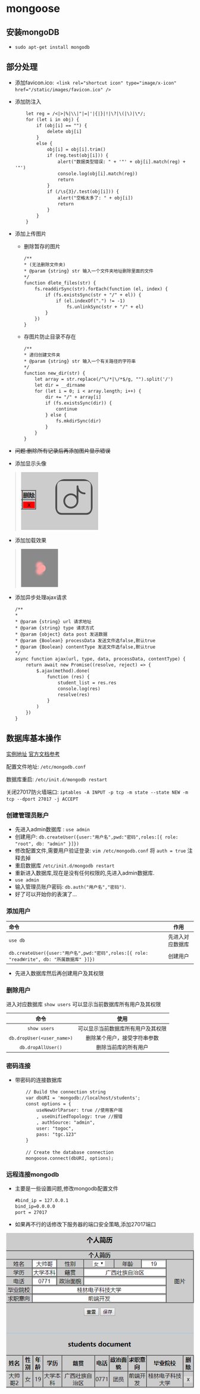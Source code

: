 # mongoose
## 安装mongoDB
* `sudo apt-get install mongodb`

## 部分处理
* 添加favicon.ico:` <link rel="shortcut icon" type="image/x-icon" href="/static/images/favicon.ico" />`
* 添加防注入

    ```  
        let reg = /<|>|%|\\|"|=|'|{|}|!|\?|\(|\)|\*/;
        for (let i in obj) {
            if (obj[i] == "") {
                delete obj[i]
            }
            else {
                obj[i] = obj[i].trim()
                if (reg.test(obj[i])) {
                    alert("数据类型错误: " + '"' + obj[i].match(reg) + '"')
                    console.log(obj[i].match(reg))
                    return
                }
                if (/\s{3}/.test(obj[i])) {
                    alert("空格太多了: " + obj[i])
                    return
                }
            }
        }
    ```
* 添加上传图片
    * 删除暂存的图片
        ```
        /**
        * (无法删除文件夹)
        * @param {string} str 输入一个文件夹地址删除里面的文件
        */
        function dlete_files(str) {
            fs.readdirSync(str).forEach(function (el, index) {
                if (fs.existsSync(str + "/" + el)) {
                    if (el.indexOf(".") != -1)
                        fs.unlinkSync(str + "/" + el)
                }
            })
        }
        ```
    *  存图片防止目录不存在
        ```
        /**
        * 递归创建文件夹
        * @param {string} str 输入一个有关路径的字符串
        */
        function new_dir(str) {
            let array = str.replace(/^\/*|\/*$/g, "").split('/')
            let dir = __dirname
            for (let i = 0; i < array.length; i++) {
                dir += "/" + array[i]
                if (fs.existsSync(dir)) {
                    continue
                } else {
                    fs.mkdirSync(dir)
                }
            }
        }
        ```
* ~~问题:删除所有记录后再添加图片显示错误~~

* 添加显示头像
  
 > ![](static/md_head.png)
* 添加加载效果
  
 > ![](static/images/loading.png)
* 添加异步处理ajax请求
    ```
    /**
   * 
   * @param {string} url 请求地址
   * @param {string} type 请求方式
   * @param {object} data post 发送数据
   * @param {Boolean} processData 发送文件选false,默认true
   * @param {Boolean} contentType 发送文件选false,默认true
   */
    async function ajax(url, type, data, processData, contentType) {
        return await new Promise((resolve, reject) => {
            $.ajax(method).done(
                function (res) {
                    student_list = res.res
                    console.log(res)
                    resolve(res)
                }
            )
        })
    }
    ```




## 数据库基本操作
[实例地址](http:182.254.195.126:8989)
[官方文档参考](http://www.mongoosejs.net/docs/connections.html)

配置文件地址: `/etc/mongodb.conf`

数据库重启: `/etc/init.d/mongodb restart`

关闭27017防火墙端口: `iptables -A INPUT -p tcp -m state --state NEW -m tcp --dport 27017 -j ACCEPT`

### 创建管理员账户
* 先进入admin数据库 : `use admin`
* 创建用户: `db.createUser({user:"用户名",pwd:"密码",roles:[{ role: "root", db: "admin" }]})` 
* 修改配置文件,需要用户验证登录: `vim /etc/mongodb.conf` 将 `auth = true` 注释去掉
* 重启数据库 `/etc/init.d/mongodb restart`
* 重新进入数据库,现在是没有任何权限的,先进入admin数据库.
*  `use admin`
*  输入管理员账户密码: `db.auth("用户名","密码")`.
*  好了可以开始你的表演了...
### 添加用户
| 命令                                                                                        |       作用       |
| :------------------------------------------------------------------------------------------ | :--------------: |
| `use db`                                                                                    | 先进入对应数据库 |
| `db.createUser({user:"用户名",pwd:"密码",roles:[{ role: "readWrite", db: "所属数据库" }]})` |     创建用户     |

* 先进入数据库然后再创建用户及其权限

### 删除用户
进入对应数据库 `show users` 可以显示当前数据库所有用户及其权限

|            命令            |                使用                |
| :------------------------: | :--------------------------------: |
|        `show users`        | 可以显示当前数据库所有用户及其权限 |
| `db.dropUser(<user_name>)` |    删除某个用户，接受字符串参数    |
|     `db.dropAllUser()`     |        删除当前库的所有用户        |


### 密码连接
* 带密码的连接数据库
    ```
        // Build the connection string
        var dbURI = 'mongodb://localhost/students';
        const options = {
            useNewUrlParser: true //使用客户端
            , useUnifiedTopology: true //报错
            , authSource: "admin",
            user: "togoc",
            pass: "tgc.123"
        }

        // Create the database connection
        mongoose.connect(dbURI, options);
    ```

### 远程连接mongodb

* 主要是一些设置问题,修改mongodb配置文件
    ```
    #bind_ip = 127.0.0.1
    bind_ip=0.0.0.0
    port = 27017
    ```
* 如果再不行的话修改下服务器的端口安全策略,添加27017端口
















![](static/images/home.png)
